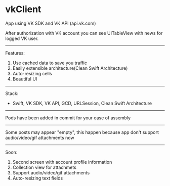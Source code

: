# vkClient

App using VK SDK and VK API (api.vk.com)

After authorization with VK account you can see UITableView with news for logged VK user.
***
Features:
1) Use cached data to save you traffic
2) Easily extensible architecture(Clean Swift Architecture)
3) Auto-resizing cells 
4) Beautiful UI
***
Stack: 
* Swift, VK SDK, VK API, GCD, URLSession, Clean Swift Architecture


***
Pods have been added in commit for your ease of assembly
***
Some posts may appear "empty", this happen because app don't support audio/video/gif attachments now
***
Soon: 
1) Second screen with account profile information
2) Collection view for attachmets
3) Support audio/video/gif attachments
4) Auto-resizing text fields 

